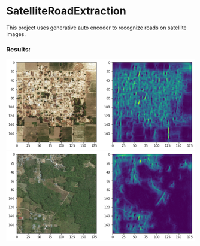 # SatelliteRoadExtraction
This project uses generative auto encoder to recognize roads on satellite images.

### Results: 
![image](./images/test_dataPrediction.png)
![image](./images/valData_prediction.png)

